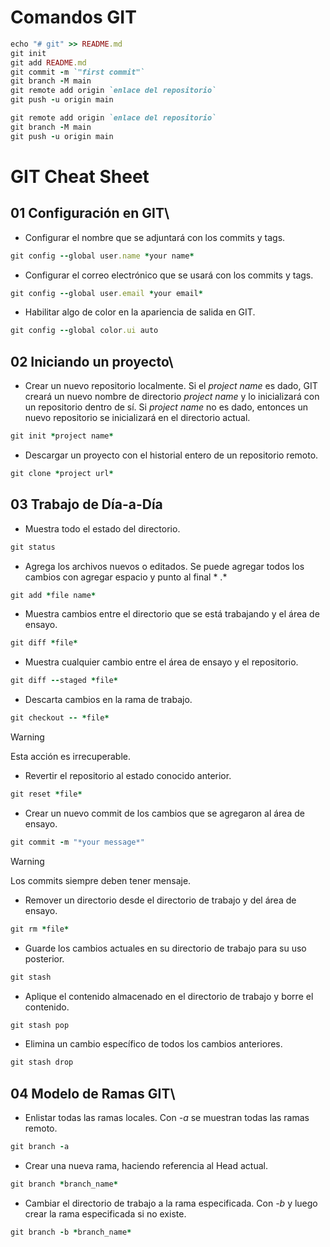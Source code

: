 # Comandos GIT

```ruby
echo "# git" >> README.md
git init
git add README.md
git commit -m `"first commit"`
git branch -M main
git remote add origin `enlace del repositorio`
git push -u origin main
```

```ruby
git remote add origin `enlace del repositorio`
git branch -M main
git push -u origin main
```

# GIT Cheat Sheet
## 01 Configuración en GIT\
- Configurar el nombre que se adjuntará con los commits y tags.
```ruby
git config --global user.name *your name*
```
- Configurar el correo electrónico que se usará con los commits y tags.
```ruby
git config --global user.email *your email*
```
- Habilitar algo de color en la apariencia de salida en GIT.
```ruby
git config --global color.ui auto
```

## 02 Iniciando un proyecto\
- Crear un nuevo repositorio localmente. Si el *project name* es dado, GIT creará un nuevo nombre de directorio *project name* y lo inicializará con un repositorio dentro de sí. Si *project name* no es dado, entonces un nuevo repositorio se inicializará en el directorio actual.
```ruby
git init *project name*
```

- Descargar un proyecto con el historial entero de un repositorio remoto.
```ruby
git clone *project url*
```

## 03 Trabajo de Día-a-Día
- Muestra todo el estado del directorio. 
```ruby
git status
```
- Agrega los archivos nuevos o editados. Se puede agregar todos los cambios con agregar espacio y punto al final * .*
```ruby
git add *file name* 
```

- Muestra cambios entre el directorio que se está trabajando y el área de ensayo.
```ruby
git diff *file*
```

- Muestra cualquier cambio entre el área de ensayo y el repositorio.
```ruby
git diff --staged *file*
```

- Descarta cambios en la rama de trabajo. 
```ruby
git checkout -- *file*
```

> [!WARNING]
> Esta acción es irrecuperable.

- Revertir el repositorio al estado conocido anterior.
```ruby
git reset *file*
```

- Crear un nuevo commit de los cambios que se agregaron al área de ensayo. 
```ruby
git commit -m "*your message*"
```
> [!WARNING]
> Los commits siempre deben tener mensaje.

- Remover un directorio desde el directorio de trabajo y del área de ensayo.
```ruby
git rm *file*
```

- Guarde los cambios actuales en su directorio de trabajo para su uso posterior.
```ruby
git stash
```

- Aplique el contenido almacenado en el directorio de trabajo y borre el contenido.
```ruby
git stash pop
```

- Elimina un cambio específico de todos los cambios anteriores.
```ruby
git stash drop
```

## 04 Modelo de Ramas GIT\

- Enlistar todas las ramas locales. Con *-a* se muestran todas las ramas remoto. 
```ruby
git branch -a
```

- Crear una nueva rama, haciendo referencia al Head actual.
```ruby
git branch *branch_name*
```

- Cambiar el directorio de trabajo a la rama especificada. Con *-b* y luego crear la rama especificada si no existe.
```ruby
git branch -b *branch_name*
```




```ruby
```